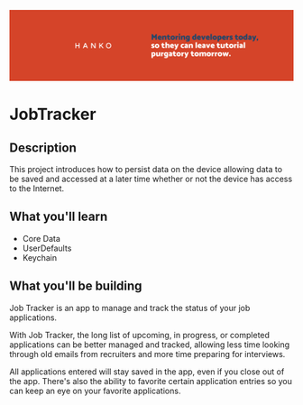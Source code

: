 ![Hanko Banner](Documentation/Banner.png)

# JobTracker

## Description
This project introduces how to persist data on the device allowing data to be saved and accessed at a later time whether or not the device has access to the Internet.

## What you'll learn
* Core Data
* UserDefaults
* Keychain

## What you'll be building
Job Tracker is an app to manage and track the status of your job applications. 

With Job Tracker, the long list of upcoming, in progress, or completed applications can be better managed and tracked, allowing less time looking through old emails from recruiters and more time preparing for interviews. 

All applications entered will stay saved in the app, even if you close out of the app. There's also the ability to favorite certain application entries so you can keep an eye on your favorite applications. 
